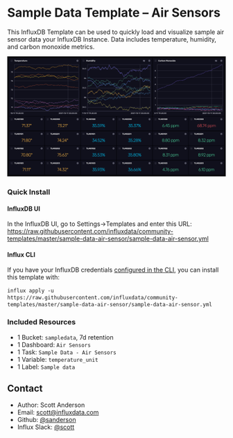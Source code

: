 # Sample Data Template – Air Sensors

This InfluxDB Template can be used to quickly load and visualize sample air
sensor data your InfluxDB Instance.
Data includes temperature, humidity, and carbon monoxide metrics.

![Air Sensor Sample Data Dashboard Screenshot](img/air-sensor-dashboard.png)

### Quick Install

#### InfluxDB UI

In the InfluxDB UI, go to Settings->Templates and enter this URL: https://raw.githubusercontent.com/influxdata/community-templates/master/sample-data-air-sensor/sample-data-air-sensor.yml

#### Influx CLI
If you have your InfluxDB credentials [configured in the CLI](https://docs.influxdata.com/cloud/reference/cli/influx/config/), you can install this template with:

```
influx apply -u https://raw.githubusercontent.com/influxdata/community-templates/master/sample-data-air-sensor/sample-data-air-sensor.yml
```

### Included Resources

- 1 Bucket: `sampledata`, 7d retention
- 1 Dashboard: `Air Sensors`
- 1 Task: `Sample Data - Air Sensors`
- 1 Variable: `temperature_unit`
- 1 Label: `Sample data`
    
## Contact

- Author: Scott Anderson
- Email: scott@influxdata.com
- Github: [@sanderson](https://github.com/sanderson)
- Influx Slack: [@scott](https://influxdata.com/slack)

